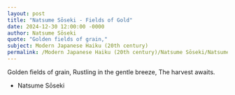 ```yaml
---
layout: post
title: "Natsume Sōseki - Fields of Gold"
date: 2024-12-30 12:00:00 -0000
author: Natsume Sōseki
quote: "Golden fields of grain,"
subject: Modern Japanese Haiku (20th century)
permalink: /Modern Japanese Haiku (20th century)/Natsume Sōseki/Natsume Sōseki - Fields of Gold
---
```


Golden fields of grain,
Rustling in the gentle breeze,
The harvest awaits.

- Natsume Sōseki
